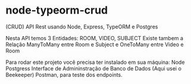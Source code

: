 # node-typeorm-crud
(CRUD) API Rest usando Node, Express, TypeORM e Postgres

Nesta API temos 3 Entidades: ROOM, VIDEO, SUBJECT
Existe tambem a Relação ManyToMany entre Room e Subject e OneToMany entre Video e Room

Para rodar este projeto você precisa ter instalado em sua máquina:
Node
Postgress
Interface de Admininstração de Banco de Dados (Aqui usei o Beekeeper)
Postman, para teste dos endpoints.
